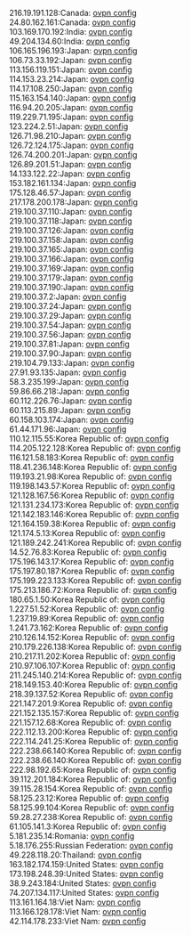216.19.191.128:Canada: [ovpn config](vpn/216_19_191_128.ovpn)  
24.80.162.161:Canada: [ovpn config](vpn/24_80_162_161.ovpn)  
103.169.170.192:India: [ovpn config](vpn/103_169_170_192.ovpn)  
49.204.134.60:India: [ovpn config](vpn/49_204_134_60.ovpn)  
106.165.196.193:Japan: [ovpn config](vpn/106_165_196_193.ovpn)  
106.73.33.192:Japan: [ovpn config](vpn/106_73_33_192.ovpn)  
113.156.119.151:Japan: [ovpn config](vpn/113_156_119_151.ovpn)  
114.153.23.214:Japan: [ovpn config](vpn/114_153_23_214.ovpn)  
114.17.108.250:Japan: [ovpn config](vpn/114_17_108_250.ovpn)  
115.163.154.140:Japan: [ovpn config](vpn/115_163_154_140.ovpn)  
116.94.20.205:Japan: [ovpn config](vpn/116_94_20_205.ovpn)  
119.229.71.195:Japan: [ovpn config](vpn/119_229_71_195.ovpn)  
123.224.2.51:Japan: [ovpn config](vpn/123_224_2_51.ovpn)  
126.71.98.210:Japan: [ovpn config](vpn/126_71_98_210.ovpn)  
126.72.124.175:Japan: [ovpn config](vpn/126_72_124_175.ovpn)  
126.74.200.201:Japan: [ovpn config](vpn/126_74_200_201.ovpn)  
126.89.201.51:Japan: [ovpn config](vpn/126_89_201_51.ovpn)  
14.133.122.22:Japan: [ovpn config](vpn/14_133_122_22.ovpn)  
153.182.161.134:Japan: [ovpn config](vpn/153_182_161_134.ovpn)  
175.128.46.57:Japan: [ovpn config](vpn/175_128_46_57.ovpn)  
217.178.200.178:Japan: [ovpn config](vpn/217_178_200_178.ovpn)  
219.100.37.110:Japan: [ovpn config](vpn/219_100_37_110.ovpn)  
219.100.37.118:Japan: [ovpn config](vpn/219_100_37_118.ovpn)  
219.100.37.126:Japan: [ovpn config](vpn/219_100_37_126.ovpn)  
219.100.37.158:Japan: [ovpn config](vpn/219_100_37_158.ovpn)  
219.100.37.165:Japan: [ovpn config](vpn/219_100_37_165.ovpn)  
219.100.37.166:Japan: [ovpn config](vpn/219_100_37_166.ovpn)  
219.100.37.169:Japan: [ovpn config](vpn/219_100_37_169.ovpn)  
219.100.37.179:Japan: [ovpn config](vpn/219_100_37_179.ovpn)  
219.100.37.190:Japan: [ovpn config](vpn/219_100_37_190.ovpn)  
219.100.37.2:Japan: [ovpn config](vpn/219_100_37_2.ovpn)  
219.100.37.24:Japan: [ovpn config](vpn/219_100_37_24.ovpn)  
219.100.37.29:Japan: [ovpn config](vpn/219_100_37_29.ovpn)  
219.100.37.54:Japan: [ovpn config](vpn/219_100_37_54.ovpn)  
219.100.37.56:Japan: [ovpn config](vpn/219_100_37_56.ovpn)  
219.100.37.81:Japan: [ovpn config](vpn/219_100_37_81.ovpn)  
219.100.37.90:Japan: [ovpn config](vpn/219_100_37_90.ovpn)  
219.104.79.133:Japan: [ovpn config](vpn/219_104_79_133.ovpn)  
27.91.93.135:Japan: [ovpn config](vpn/27_91_93_135.ovpn)  
58.3.235.199:Japan: [ovpn config](vpn/58_3_235_199.ovpn)  
59.86.66.218:Japan: [ovpn config](vpn/59_86_66_218.ovpn)  
60.112.226.76:Japan: [ovpn config](vpn/60_112_226_76.ovpn)  
60.113.215.89:Japan: [ovpn config](vpn/60_113_215_89.ovpn)  
60.158.103.174:Japan: [ovpn config](vpn/60_158_103_174.ovpn)  
61.44.171.96:Japan: [ovpn config](vpn/61_44_171_96.ovpn)  
110.12.115.55:Korea Republic of: [ovpn config](vpn/110_12_115_55.ovpn)  
114.205.122.128:Korea Republic of: [ovpn config](vpn/114_205_122_128.ovpn)  
116.121.58.183:Korea Republic of: [ovpn config](vpn/116_121_58_183.ovpn)  
118.41.236.148:Korea Republic of: [ovpn config](vpn/118_41_236_148.ovpn)  
119.193.21.98:Korea Republic of: [ovpn config](vpn/119_193_21_98.ovpn)  
119.198.143.57:Korea Republic of: [ovpn config](vpn/119_198_143_57.ovpn)  
121.128.167.56:Korea Republic of: [ovpn config](vpn/121_128_167_56.ovpn)  
121.131.234.173:Korea Republic of: [ovpn config](vpn/121_131_234_173.ovpn)  
121.142.183.146:Korea Republic of: [ovpn config](vpn/121_142_183_146.ovpn)  
121.164.159.38:Korea Republic of: [ovpn config](vpn/121_164_159_38.ovpn)  
121.174.5.13:Korea Republic of: [ovpn config](vpn/121_174_5_13.ovpn)  
121.189.242.241:Korea Republic of: [ovpn config](vpn/121_189_242_241.ovpn)  
14.52.76.83:Korea Republic of: [ovpn config](vpn/14_52_76_83.ovpn)  
175.196.143.17:Korea Republic of: [ovpn config](vpn/175_196_143_17.ovpn)  
175.197.80.187:Korea Republic of: [ovpn config](vpn/175_197_80_187.ovpn)  
175.199.223.133:Korea Republic of: [ovpn config](vpn/175_199_223_133.ovpn)  
175.213.186.72:Korea Republic of: [ovpn config](vpn/175_213_186_72.ovpn)  
180.65.1.50:Korea Republic of: [ovpn config](vpn/180_65_1_50.ovpn)  
1.227.51.52:Korea Republic of: [ovpn config](vpn/1_227_51_52.ovpn)  
1.237.19.89:Korea Republic of: [ovpn config](vpn/1_237_19_89.ovpn)  
1.241.73.162:Korea Republic of: [ovpn config](vpn/1_241_73_162.ovpn)  
210.126.14.152:Korea Republic of: [ovpn config](vpn/210_126_14_152.ovpn)  
210.179.226.138:Korea Republic of: [ovpn config](vpn/210_179_226_138.ovpn)  
210.217.11.202:Korea Republic of: [ovpn config](vpn/210_217_11_202.ovpn)  
210.97.106.107:Korea Republic of: [ovpn config](vpn/210_97_106_107.ovpn)  
211.245.140.214:Korea Republic of: [ovpn config](vpn/211_245_140_214.ovpn)  
218.149.153.40:Korea Republic of: [ovpn config](vpn/218_149_153_40.ovpn)  
218.39.137.52:Korea Republic of: [ovpn config](vpn/218_39_137_52.ovpn)  
221.147.201.9:Korea Republic of: [ovpn config](vpn/221_147_201_9.ovpn)  
221.152.135.157:Korea Republic of: [ovpn config](vpn/221_152_135_157.ovpn)  
221.157.12.68:Korea Republic of: [ovpn config](vpn/221_157_12_68.ovpn)  
222.112.13.200:Korea Republic of: [ovpn config](vpn/222_112_13_200.ovpn)  
222.114.241.25:Korea Republic of: [ovpn config](vpn/222_114_241_25.ovpn)  
222.238.66.140:Korea Republic of: [ovpn config](vpn/222_238_66_140.ovpn)  
222.238.66.140:Korea Republic of: [ovpn config](vpn/222_238_66_140.ovpn)  
222.98.192.65:Korea Republic of: [ovpn config](vpn/222_98_192_65.ovpn)  
39.112.201.184:Korea Republic of: [ovpn config](vpn/39_112_201_184.ovpn)  
39.115.28.154:Korea Republic of: [ovpn config](vpn/39_115_28_154.ovpn)  
58.125.23.12:Korea Republic of: [ovpn config](vpn/58_125_23_12.ovpn)  
58.125.99.104:Korea Republic of: [ovpn config](vpn/58_125_99_104.ovpn)  
59.28.27.238:Korea Republic of: [ovpn config](vpn/59_28_27_238.ovpn)  
61.105.141.3:Korea Republic of: [ovpn config](vpn/61_105_141_3.ovpn)  
5.181.235.14:Romania: [ovpn config](vpn/5_181_235_14.ovpn)  
5.18.176.255:Russian Federation: [ovpn config](vpn/5_18_176_255.ovpn)  
49.228.118.20:Thailand: [ovpn config](vpn/49_228_118_20.ovpn)  
163.182.174.159:United States: [ovpn config](vpn/163_182_174_159.ovpn)  
173.198.248.39:United States: [ovpn config](vpn/173_198_248_39.ovpn)  
38.9.243.184:United States: [ovpn config](vpn/38_9_243_184.ovpn)  
74.207.134.117:United States: [ovpn config](vpn/74_207_134_117.ovpn)  
113.161.164.18:Viet Nam: [ovpn config](vpn/113_161_164_18.ovpn)  
113.166.128.178:Viet Nam: [ovpn config](vpn/113_166_128_178.ovpn)  
42.114.178.233:Viet Nam: [ovpn config](vpn/42_114_178_233.ovpn)  
